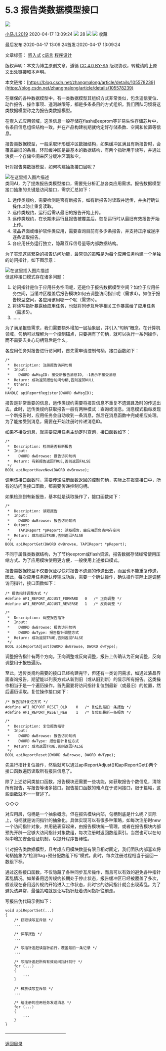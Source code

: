 5.3 报告类数据模型接口
=============

![](https://csdnimg.cn/release/phoenix/template/new_img/original.png)  

[小马儿2019](https://me.csdn.net/zhangmalong) 2020-04-17 13:09:24 ![](https://csdnimg.cn/release/phoenix/template/new_img/articleRead.png) 28 ![](https://csdnimg.cn/release/phoenix/template/new_img/collect.png) ![](https://csdnimg.cn/release/phoenix/template/new_img/tobarCollectionActive.png) 收藏 

最后发布:2020-04-17 13:09:24首发:2020-04-17 13:09:24

文章标签： [嵌入式](https://so.csdn.net/so/search/s.do?q=嵌入式&t=blog) [c语言](https://so.csdn.net/so/search/s.do?q=c语言&t=blog) [程序设计](https://so.csdn.net/so/search/s.do?q=程序设计&t=blog)

版权声明：本文为博主原创文章，遵循 [CC 4.0 BY-SA](http://creativecommons.org/licenses/by-sa/4.0/) 版权协议，转载请附上原文出处链接和本声明。

本文链接：[https://blog.csdn.net/zhangmalong/article/details/105578239](https://blog.csdn.net/zhangmalong/article/details/105578239)

在继保的各种数据模型中，有一类数据模型其组织方式非常类似，包含遥信变位、动作报告、操作事项、遥测越限等，都是多条条目的方式组织。我们团队习惯将这类数据模型称之为报告类数据模型。

在嵌入式应用领域，这类信息一般存储在flash或eeprom等非易失性存储芯片中，各条目信息组织结构一致，并在产品构建初期就约定好存储条数、空间和位置等信息。

报告类数据模型，一般采取环形缓冲区数据结构，如果缓冲区满且有新报告时，会覆盖最旧的条目。环形缓冲区是最基本的数据结构，有两个指针用于读写，并通过浪费一个存储空间来区分缓冲区满和空。

针对报告类数据模型，如何构建抽象接口层呢？

![在这里插入图片描述](https://img-blog.csdnimg.cn/20200417130653806.png?x-oss-process=image/watermark,type_ZmFuZ3poZW5naGVpdGk,shadow_10,text_aHR0cHM6Ly9ibG9nLmNzZG4ubmV0L3poYW5nbWFsb25n,size_16,color_FFFFFF,t_70)  
类同AI，为了提炼报告类模型接口，需要先分析汇总各类应用需求。报告数据模型接口抽象的关键是访问接口，需求汇总如下：

1.  远传类规约，需要检测是否有新报告，如有新报告时读取并远传，并执行确认操作以防止重复读取。
2.  远传类规约，运行后需从最旧的报告开始上传。
3.  远传类规约，在长期未运行且报告被覆盖后，恢复运行时从最旧有效报告开始上传。
4.  液晶界面或维护软件类应用，需要查询目前有多少条报告，并支持正序或逆序逐条读取报告。
5.  各应用任务运行独立，隐藏互斥信号量等内部数据结构。

为了实现这些繁杂的报告访问功能，最常见的策略是为每个应用任务构建一个单独的访问指针，如下图示意：

![在这里插入图片描述](https://img-blog.csdnimg.cn/20200417130715298.png)  
但这种接口模式存在诸多问题：

1.  访问指针是位于应用任务空间呢，还是位于报告数据模型空间？如位于应用任务空间，当缓冲区覆盖后报告模块如何去调整访问指针呢（需求4）。如位于报告模型空间，各应用该用哪一个呢（需求5）。
2.  将读写指针暴露给应用任务，也就将同步互斥等相关工作暴露给了应用任务（需求5）。
3.  ……

为了满足报告需求，我们需要额外增加一层抽象层，并引入“句柄”概念。在计算机领域，句柄可以理解为一个控制锚点，只要拥有了句柄，就可以执行一系列操作，而不需要去关心句柄背后是什么。

各应用任务对报告进行访问时，首先需申请控制句柄，接口函数如下：

    /*
     *  Description: 注册报告访问句柄
     *  Input: 
     *    DWORD dwMsgID: 接受新报告消息ID, -1表示不接受消息
     *  Return: 成功返回报告访问句柄,否则返回NULL
     *  Others: 
     */
    HANDLE apiReportRegister(DWORD dwMsgID);
    

报告是非常重要的信息，远传类规约需要将报告信息不重复不遗漏且及时的传送出去。此时，远传类规约获取报告一般有两种模式：查询或消息。消息模式指每发现一个新报告时，应用任务会自动收到一条消息，然后在消息函数中完成相应处理。为了能接受到消息，需要在开始注册时传递消息ID。

如果不接受消息，就需要应用任务主动定时查询，接口函数如下：

    /*
     *  Description: 检测是否有新报告
     *  Input: 
     *    DWORD dwBrowse: 报告访问句柄
     *  Return: 有新报告返回TRUE,否则返回FALSE
     */
    BOOL apiReportHaveNew(DWORD dwBrowse);
    

调用该接口函数时，需要传递注册函数返回的控制句柄，实际上在报告接口中，所有的访问类接口函数，都需要传递控制句柄。

如果检测到有新报告，基本就是读取操作了，接口函数如下：

    /*
     *  Description: 读取报告
     *  Input: 
     *    DWORD dwBrowse: 报告访问句柄
     *  Output: 
     *    TAPIReport *pReport: 读取报告，由应用层负责内存空间
     *  Return: 成功返回TRUE,否则返回FALSE
     */
    BOOL apiReportGet(DWORD dwBrowse, TAPIReport *pReport);
    

不同于属性类数据结构，为了节约eeprom或flash资源，报告数据存储经常使用压缩方式。为了应用模块使用更方便，一般使用上述接口模式。

报告类数据模型不仅要保证尽快将报告不遗漏的传送出去，而且也不能重复传送，因此，每次应用任务确认传输成功后，需要一个确认操作，确认操作实际上是调整访问指针，接口函数如下：

    /* 报告指针调整方式 */
    #define API_REPORT_ADJUST_FORWARD	0	/* 正向调整 */
    #define API_REPORT_ADJUST_REVERSE	1	/* 反向调整 */
    
    /*
     *  Description: 调整报告指针
     *  Input: 
     *    DWORD dwBrowse: 报告访问句柄
     *    DWORD dwType: 报告指针调整方式
     *  Return: 成功返回TRUE,否则返回FALSE
     */
    BOOL apiReportAdjust(DWORD dwBrowse, DWORD dwType);
    

调整报告指针有两个方向，正向调整或反向调整，报告上传确认为正向调整，反向调整用于报告遍历。

至此，远传类规约需要的接口已经构建完毕，但还有一类访问需求，如通过液晶界面查询报告，期望能以列表方式从新到旧（或从旧到新）的显示所有报告。这类操作相当于是一个遍历操作，首先需要将访问指针复位到最新（或最旧）的位置，然后遍历读取。复位操作接口如下：

    /* 报告指针复位方式 */
    #define API_REPORT_RESET_OLD	0	/* 复位到最旧一条报告 */
    #define API_REPORT_RESET_NEW	1	/* 复位到最新一条报告 */
    
    /*
     *  Description: 复位报告指针
     *  Input: 
     *    DWORD dwBrowse: 报告访问句柄
     *    DWORD dwType: 报告指针复位方式
     *  Return: 成功返回TRUE,否则返回FALSE
     */
    BOOL apiReportReset(DWORD dwBrowse, DWORD dwType);
    

先进行指针复位操作，然后就可以通过apiReportAdjust()和apiReportGet()两个接口函数遍历读取所有报告信息了。

除了上述访问类接口函数，报告模块还需要一些功能，如获取报告个数信息，清除所有报告，写报告等诸多接口。报告接口函数的难点在于访问接口，限于篇幅，这些函数就不一一赘述了。

◇◇◇

对应用层，句柄是一个抽象概念，但在报告模块内部，句柄到底是什么呢？实际上，句柄就是访问指针的抽象化。具体实现可以有很多种策略，如每次注册时new一个访问指针对象，并用链表穿起来，由报告模块统一管理。或者在报告模块内部预先开辟一足够大访问指针对象数组，每次注册时返回数组索引。当然也可以在句柄中增加安全验证机制，以提升程序鲁棒性。

针对报告类数据模型，且考虑应用模块数量有限且相对固定，我们团队内部喜欢将句柄抽象为“检测flag+预分配数组下标”模式，此时，每次注册过程相当于返回一数组下标。

通过这些接口函数，不仅隐藏了各种同步互斥操作，而且可以有效的避免各种指针紊乱情况。如某备用远传规约长期处于停止状态，报告缓冲区已经被覆盖了多次，假设现在备用远传规约开始进入工作状态，此时它的访问指针就会出现紊乱。为了避免该异常，最佳策略就是让写指针赶着访问指针往前走。

写报告伪代码示例如下：

    void apiReportSet(...)
    {
    	/* 获取读写互斥锁 */
    	...
    
    	/* 保存报告 */
    	...
    
    	/* 写指针追赶读指针前行，覆盖最旧一条记录 */
    	...
    
    	/* 写指针追赶所有有效访问指针前行 */
    	for (...)
    	{
    		...
    	}
    
    	/* 释放读写互斥锁 */
    	...
    
    	/* 给注册的应用任务发送消息 */
    	for (...)
    	{
    		...
    	}
    }
    

——————————————

[返回目录](https://blog.csdn.net/zhangmalong/article/details/103197670)